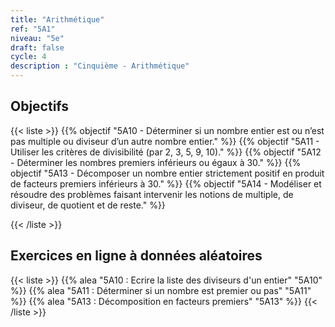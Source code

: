 ```yaml
---
title: "Arithmétique"
ref: "5A1"
niveau: "5e"
draft: false
cycle: 4
description : "Cinquième - Arithmétique"
---
```



<h2 class="ui horizontal divider header">Objectifs</h2>

{{< liste >}}
	{{% objectif "5A10 - Déterminer si un nombre entier est ou n’est pas multiple ou diviseur d’un autre nombre entier." %}}
	{{% objectif "5A11 - Utiliser les critères de divisibilité (par 2, 3, 5, 9, 10)." %}}
	{{% objectif "5A12 - Déterminer les nombres premiers inférieurs ou égaux à 30." %}}
	{{% objectif "5A13 - Décomposer un nombre entier strictement positif en produit de facteurs premiers inférieurs à 30." %}}
	{{% objectif "5A14 - Modéliser et résoudre des problèmes faisant intervenir les notions de multiple, de diviseur, de quotient et de reste." %}}
	
{{< /liste >}}

<div class="ui hidden divider"></div>
<div class="ui hidden divider"></div>

<h2 class="ui horizontal divider header">Exercices en ligne à données aléatoires</h2>

{{< liste >}}
	{{% alea "5A10 : Ecrire la liste des diviseurs d'un entier" "5A10" %}}
	{{% alea "5A11 : Déterminer si un nombre est premier ou pas" "5A11" %}}
	{{% alea "5A13 : Décomposition en facteurs premiers" "5A13" %}}
{{< /liste >}}

<div class="ui hidden divider"></div>
<div class="ui hidden divider"></div>
<!-- 
<h2 class="ui horizontal divider header">Compléments numériques</h2>
{{< liste >}}
	{{% youtube "N10 : Le système de numération décimal (vidéo de Jean-Yves Labouche)" "UudfsVP17Jk" %}}
	{{% youtube "N12 : Multiplier un entier par 100 (vidéo de Christophe Bringard)" "LR_ZwBNZVmg" %}}
	{{% url "N12 : Glisse-nombre - Multiplier ou diviser par 10, 100 ou 1 000 (outil développé par Arnaud Durand)" "https://mathix.org/glisse-nombre/index.html" %}}
	{{% url "Polypad (manipuler les fractions)" "https://mathigon.org/polypad" %}}
{{< /liste >}}
<div class="ui hidden divider"></div>
<div class="ui hidden divider"></div>
<h2 class="ui horizontal divider header">Corrections</h2>
{{< liste >}}
	{{% pdf-corr "Mise en route N1 : Numérations et fractions" 6N1 %}}
	{{% pdf-corr "Entrainement N10 : Connaitre le système décimal" "6N10" %}}
	{{% pdf-corr "Entrainement N11 : Comparer, ranger, encadrer, repérer des grands nombres entiers" "6N11" %}}
	{{% pdf-corr "Entrainement N12-N13 : Multiplier un entier par 10, 100, 1 000 et convertir (déca à kilo)" "6N12-N13" %}}
	{{% pdf-corr "Entrainement N12-N13 BIS : Multiplier un entier par 10, 100, 1 000 et convertir (déca à kilo)" "6N12-N13v2" %}}
	{{% pdf-corr "Entrainement N12-N13 TER : Multiplier un entier par 10, 100, 1 000 et convertir (déca à kilo)" "6N12-N13v3" %}}
	{{% pdf-corr "Entrainement N14 : Comprendre et utiliser la notion de fraction dans des cas simples." "6N14" %}}
{{< /liste >}}
 -->
